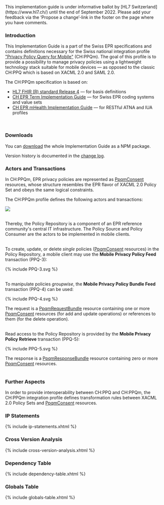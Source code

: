 <div markdown="1" class="stu-note">
This implementation guide is under informative ballot by [HL7 Switzerland](https://www.hl7.ch/) until the end of September 2022. Please add your feedback via the ‘Propose a change’-link in the footer on the page where you have comments.
</div>

### Introduction

This Implementation Guide is a part of the Swiss EPR specifications and contains definitions necessary 
for the Swiss national integration profile 
["Privacy Policy Query for Mobile"](https://www.e-health-suisse.ch/technik-semantik/epd-projectathon/programmierhilfen-epd/relevante-spezifikationen.html) 
(CH:PPQm).  The goal of this profile is to provide a possibility to manage privacy policies using a lightweight 
technology stack suitable for mobile devices &mdash; as opposed to the classic CH:PPQ which is based 
on XACML 2.0 and SAML 2.0.

The CH:PPQm specification is based on:
* [HL7 FHIR (R) standard Release 4](http://hl7.org/fhir/R4) &mdash; for basis definitions
* [CH EPR Term Implementation Guide](http://fhir.ch/ig/ch-epr-term) &mdash; for Swiss EPR coding systems and value sets
* [CH EPR mHealth Implementation Guide](http://fhir.ch/ig/ch-epr-mhealth) &mdash; for RESTful ATNA and IUA profiles
<br/>

### Downloads

You can [download](package.tgz) the whole Implementation Guide as a NPM package.

Version history is documented in the [change log](changelog.html).
<br/>

### Actors and Transactions

In CH:PPQm, EPR privacy policies are represented as [PpqmConsent](StructureDefinition-PpqmConsent.html)
resources, whose structure resembles the EPR flavor of XACML 2.0 Policy Set and obeys the same logical constraints.

The CH:PPQm profile defines the following actors and transactions:

<div><img src="assets/images/actors.svg"/></div>
<br/>

Thereby, the Policy Repository is a component of an EPR reference community's central IT infrastructure.
The Policy Source and Policy Consumer are the actors to be implemented in mobile clients.
<br/>
<br/>

To create, update, or delete _single_ policies 
([PpqmConsent](StructureDefinition-PpqmConsent.html) resources) 
in the Policy Repository, a mobile client may use the __Mobile Privacy Policy Feed__ transaction (PPQ-3):

<div>{% include PPQ-3.svg %}</div>
<br/>

To manipulate policies _groupwise_, the __Mobile Privacy Policy Bundle Feed__ transaction (PPQ-4) can be used:

<div>{% include PPQ-4.svg %}</div>

The request is a [PpqmRequestBundle](StructureDefinition-PpqmRequestBundle.html)
resource containing one or more [PpqmConsent](StructureDefinition-PpqmConsent.html)
resources (for add and update operations) or references to them (for the delete operation).
<br/>
<br/>

Read access to the Policy Repository is provided by the __Mobile Privacy Policy Retrieve__ transaction (PPQ-5):

<div>{% include PPQ-5.svg %}</div>

The response is a [PpqmResponseBundle](StructureDefinition-PpqmResponseBundle.html)
resource containing zero or more [PpqmConsent](StructureDefinition-PpqmConsent.html)
resources.
<br/>
<br/>

### Further Aspects

In order to provide interoperability between CH:PPQ and CH:PPQm, the CH:PPQm integration profile defines
transformation rules between XACML 2.0 Policy Sets and 
[PpqmConsent](StructureDefinition-PpqmConsent.html) resources.


### IP Statements

{% include ip-statements.xhtml %}

### Cross Version Analysis

{% include cross-version-analysis.xhtml %}

### Dependency Table

{% include dependency-table.xhtml %}

### Globals Table

{% include globals-table.xhtml %}
